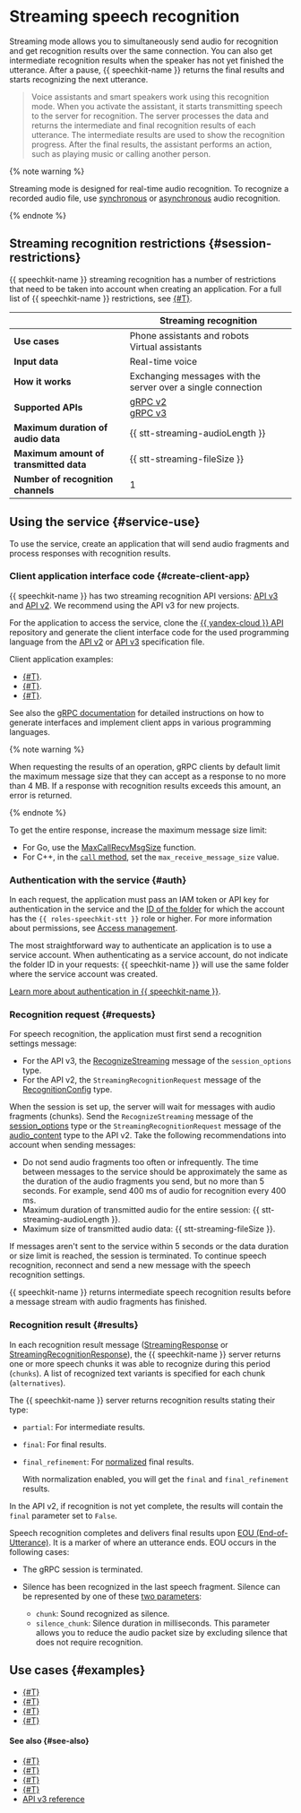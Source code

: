 # Streaming speech recognition

Streaming mode allows you to simultaneously send audio for recognition and get recognition results over the same connection. You can also get intermediate recognition results when the speaker has not yet finished the utterance. After a pause, {{ speechkit-name }} returns the final results and starts recognizing the next utterance.

> Voice assistants and smart speakers work using this recognition mode. When you activate the assistant, it starts transmitting speech to the server for recognition. The server processes the data and returns the intermediate and final recognition results of each utterance. The intermediate results are used to show the recognition progress. After the final results, the assistant performs an action, such as playing music or calling another person.

{% note warning %}

Streaming mode is designed for real-time audio recognition. To recognize a recorded audio file, use [synchronous](request.md) or [asynchronous](transcribation.md) audio recognition.

{% endnote %}


## Streaming recognition restrictions {#session-restrictions}


{{ speechkit-name }} streaming recognition has a number of restrictions that need to be taken into account when creating an application. For a full list of {{ speechkit-name }} restrictions, see [{#T}](../concepts/limits.md).

|  | Streaming recognition |
|---|---------|
| **Use cases** | Phone assistants and robots </br> Virtual assistants |
| **Input data** | Real-time voice |
| **How it works** | Exchanging messages with the server over a single connection |
| **Supported APIs** | [gRPC v2](api/streaming-api.md) </br> [gRPC v3](../stt-v3/api-ref/grpc/index.md) |
| **Maximum duration of audio data** | {{ stt-streaming-audioLength }} |
| **Maximum amount of transmitted data** | {{ stt-streaming-fileSize }} |
| **Number of recognition channels** | 1 |

## Using the service {#service-use}

To use the service, create an application that will send audio fragments and process responses with recognition results.

### Client application interface code {#create-client-app}

{{ speechkit-name }} has two streaming recognition API versions: [API v3](../stt-v3/api-ref/grpc/) and [API v2](api/streaming-api.md). We recommend using the API v3 for new projects.

For the application to access the service, clone the [{{ yandex-cloud }} API](https://github.com/yandex-cloud/cloudapi/) repository and generate the client interface code for the used programming language from the [API v2](https://github.com/yandex-cloud/cloudapi/blob/master/yandex/cloud/ai/stt/v2/stt_service.proto) or [API v3](https://github.com/yandex-cloud/cloudapi/blob/master/yandex/cloud/ai/stt/v3/stt_service.proto) specification file.

Client application examples:

* [{#T}](api/streaming-examples-v3.md).
* [{#T}](api/microphone-streaming.md).
* [{#T}](api/streaming-examples.md).

See also the [gRPC documentation](https://grpc.io/docs/tutorials/) for detailed instructions on how to generate interfaces and implement client apps in various programming languages.

{% note warning %}

When requesting the results of an operation, gRPC clients by default limit the maximum message size that they can accept as a response to no more than 4 MB. If a response with recognition results exceeds this amount, an error is returned.

{% endnote %}

To get the entire response, increase the maximum message size limit:
* For Go, use the [MaxCallRecvMsgSize](https://pkg.go.dev/google.golang.org/grpc#MaxCallRecvMsgSize) function.
* For C++, in the [`call` method](https://grpc.github.io/grpc/cpp/classgrpc_1_1internal_1_1_call.html#af04fabbdb53dea98da54c387364faf63), set the `max_receive_message_size` value.

### Authentication with the service {#auth}

In each request, the application must pass an IAM token or API key for authentication in the service and the [ID of the folder](../../resource-manager/operations/folder/get-id.md) for which the account has the `{{ roles-speechkit-stt }}` role or higher. For more information about permissions, see [Access management](../security/index.md).

The most straightforward way to authenticate an application is to use a service account. When authenticating as a service account, do not indicate the folder ID in your requests: {{ speechkit-name }} will use the same folder where the service account was created.

[Learn more about authentication in {{ speechkit-name }}](../concepts/auth.md).

### Recognition request {#requests}

For speech recognition, the application must first send a recognition settings message:

* For the API v3, the [RecognizeStreaming](../stt-v3/api-ref/grpc/Recognizer/recognizeStreaming) message of the `session_options` type.
* For the API v2, the `StreamingRecognitionRequest` message of the [RecognitionConfig](api/streaming-api#specification-msg) type.

When the session is set up, the server will wait for messages with audio fragments (chunks). Send the `RecognizeStreaming` message of the [session_options](../stt-v3/api-ref/grpc/Recognizer/recognizeStreaming) type or the `StreamingRecognitionRequest` message of the [audio_content](api/streaming-api#audio-msg) type to the API v2. Take the following recommendations into account when sending messages:

* Do not send audio fragments too often or infrequently. The time between messages to the service should be approximately the same as the duration of the audio fragments you send, but no more than 5 seconds. For example, send 400 ms of audio for recognition every 400 ms.
* Maximum duration of transmitted audio for the entire session: {{ stt-streaming-audioLength }}.
* Maximum size of transmitted audio data: {{ stt-streaming-fileSize }}.

If messages aren't sent to the service within 5 seconds or the data duration or size limit is reached, the session is terminated. To continue speech recognition, reconnect and send a new message with the speech recognition settings.

{{ speechkit-name }} returns intermediate speech recognition results before a message stream with audio fragments has finished.

### Recognition result {#results}

In each recognition result message ([StreamingResponse](../stt-v3/api-ref/grpc/Recognizer/recognizeStreaming#speechkit.stt.v3.StreamingResponse) or [StreamingRecognitionResponse](api/streaming-api.md#response)), the {{ speechkit-name }} server returns one or more speech chunks it was able to recognize during this period (`chunks`). A list of recognized text variants is specified for each chunk (`alternatives`).

The {{ speechkit-name }} server returns recognition results stating their type:

* `partial`: For intermediate results.
* `final`: For final results.
* `final_refinement`: For [normalized](normalization.md) final results.

   With normalization enabled, you will get the `final` and `final_refinement` results.

In the API v2, if recognition is not yet complete, the results will contain the `final` parameter set to `False`.

Speech recognition completes and delivers final results upon [EOU (End-of-Utterance)](eou.md). It is a marker of where an utterance ends. EOU occurs in the following cases:

* The gRPC session is terminated.
* Silence has been recognized in the last speech fragment. Silence can be represented by one of these [two parameters](../stt-v3/api-ref/grpc/Recognizer/recognizeStreaming.md#speechkit.stt.v3.StreamingRequest):

   * `chunk`: Sound recognized as silence.
   * `silence_chunk`: Silence duration in milliseconds. This parameter allows you to reduce the audio packet size by excluding silence that does not require recognition.

## Use cases {#examples}

* [{#T}](api/streaming-examples-v3.md)
* [{#T}](api/microphone-streaming.md)
* [{#T}](api/stt-language-labels-example.md)
* [{#T}](api/streaming-examples.md)

#### See also {#see-also}

* [{#T}](../formats.md)
* [{#T}](models.md)
* [{#T}](../concepts/auth.md)
* [{#T}](api/streaming-api.md)
* [API v3 reference](../stt-v3/api-ref/grpc/stt_service)